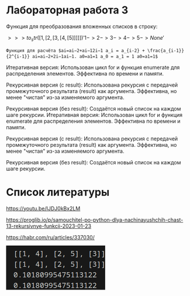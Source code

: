 # Лабораторная работа 3
Функция для преобразования вложенных списков в строку:

$>>> to_str([1, [2, [3, [4, [5]]]]])
'1 -> 2 -> 3 -> 4 -> 5 -> None'$
    
    Функция для расчёта $ai=ai−2+ai−12i−1 a_i = a_{i-2} + \frac{a_{i-1}}{2^{i-1}} ai​=ai−2​+2i−1ai−1​​. a0=a1=1 a_0 = a_1 = 1 a0​=a1​=1$
   
Итеративная версия:
Использован цикл for и функция enumerate для распределения элементов.
Эффективна по времени и памяти.


Рекурсивная версия (с result):
Использована рекурсия с передачей промежуточного результата (result) как аргумента.
Эффективна, но менее "чистая" из-за изменяемого аргумента.


Рекурсивная версия (без result):
Создаётся новый список на каждом шаге рекурсии.
Итеративная версия:
Использован цикл for и функция enumerate для распределения элементов.
Эффективна по времени и памяти.


Рекурсивная версия (с result):
Использована рекурсия с передачей промежуточного результата (result) как аргумента.
Эффективна, но менее "чистая" из-за изменяемого аргумента.


Рекурсивная версия (без result):
Создаётся новый список на каждом шаге рекурсии.

# Список литературы
https://youtu.be/IJDJ0kBx2LM

https://proglib.io/p/samouchitel-po-python-dlya-nachinayushchih-chast-13-rekursivnye-funkcii-2023-01-23

https://habr.com/ru/articles/337030/

![Alt text](Screenshot_20250313_130705.png)
